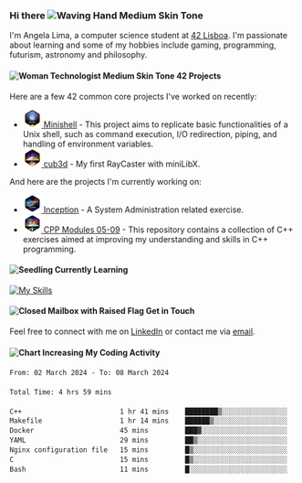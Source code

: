 ### Hi there <img src="https://raw.githubusercontent.com/Tarikul-Islam-Anik/Animated-Fluent-Emojis/master/Emojis/Hand%20gestures/Waving%20Hand%20Medium%20Skin%20Tone.png" alt="Waving Hand Medium Skin Tone" width="35" height="35" />

I'm Angela Lima, a computer science student at [42 Lisboa](https://www.42lisboa.com/). I'm passionate about learning and some of my hobbies include gaming, programming, futurism, astronomy and philosophy.

#### <img src="https://raw.githubusercontent.com/Tarikul-Islam-Anik/Animated-Fluent-Emojis/master/Emojis/People%20with%20professions/Woman%20Technologist%20Medium%20Skin%20Tone.png" alt="Woman Technologist Medium Skin Tone" width="25" height="25" /> 42 Projects

Here are a few 42 common core projects I've worked on recently: 
- <a href="https://github.com/angelamcosta/minishell" target="_blank"><img width=32 src="https://raw.githubusercontent.com/angelamcosta/angelamcosta/main/42_badges/minishellm.png"> Minishell</a> - This project aims to replicate basic functionalities of a Unix shell, such as command execution, I/O redirection, piping, and handling of environment variables.
- <a href="https://github.com/angelamcosta/cub3d" target="_blank"><img width=32 src="https://raw.githubusercontent.com/angelamcosta/angelamcosta/main/42_badges/cub3dm.png"> cub3d</a> - My first RayCaster with miniLibX.

And here are the projects I'm currently working on:

- <a href="https://github.com/angelamcosta/inception" target="_blank"><img width=32 src="https://raw.githubusercontent.com/angelamcosta/angelamcosta/main/42_badges/inceptionn.png"> Inception</a> - A System Administration related exercise.
- <a href="https://github.com/angelamcosta/cpp" target="_blank"><img width=32 src="https://raw.githubusercontent.com/angelamcosta/angelamcosta/main/42_badges/cppn.png"> CPP Modules 05-09</a> - This repository contains a collection of C++ exercises aimed at improving my understanding and skills in C++ programming.

#### <img src="https://raw.githubusercontent.com/Tarikul-Islam-Anik/Animated-Fluent-Emojis/master/Emojis/Animals/Seedling.png" alt="Seedling" width="25" height="25" /> Currently Learning

[![My Skills](https://skillicons.dev/icons?i=c,golang,docker,cpp,nodejs,bash&theme=dark)](https://skillicons.dev)

#### <img src="https://raw.githubusercontent.com/Tarikul-Islam-Anik/Animated-Fluent-Emojis/master/Emojis/Objects/Closed%20Mailbox%20with%20Raised%20Flag.png" alt="Closed Mailbox with Raised Flag" width="25" height="25" /> Get in Touch

Feel free to connect with me on [LinkedIn](https://www.linkedin.com/in/angelamcostalima/) or contact me via [email](mailto:angelamcostalima@icloud.com).

#### <img src="https://raw.githubusercontent.com/Tarikul-Islam-Anik/Animated-Fluent-Emojis/master/Emojis/Objects/Chart%20Increasing.png" alt="Chart Increasing" width="25" height="25" /> My Coding Activity

<!--START_SECTION:waka-->

```txt
From: 02 March 2024 - To: 08 March 2024

Total Time: 4 hrs 59 mins

C++                        1 hr 41 mins    ████████▒░░░░░░░░░░░░░░░░   33.79 %
Makefile                   1 hr 14 mins    ██████▒░░░░░░░░░░░░░░░░░░   25.00 %
Docker                     45 mins         ███▓░░░░░░░░░░░░░░░░░░░░░   15.23 %
YAML                       29 mins         ██▒░░░░░░░░░░░░░░░░░░░░░░   09.70 %
Nginx configuration file   15 mins         █▒░░░░░░░░░░░░░░░░░░░░░░░   05.21 %
C                          15 mins         █▒░░░░░░░░░░░░░░░░░░░░░░░   05.06 %
Bash                       11 mins         █░░░░░░░░░░░░░░░░░░░░░░░░   03.84 %
```

<!--END_SECTION:waka-->
